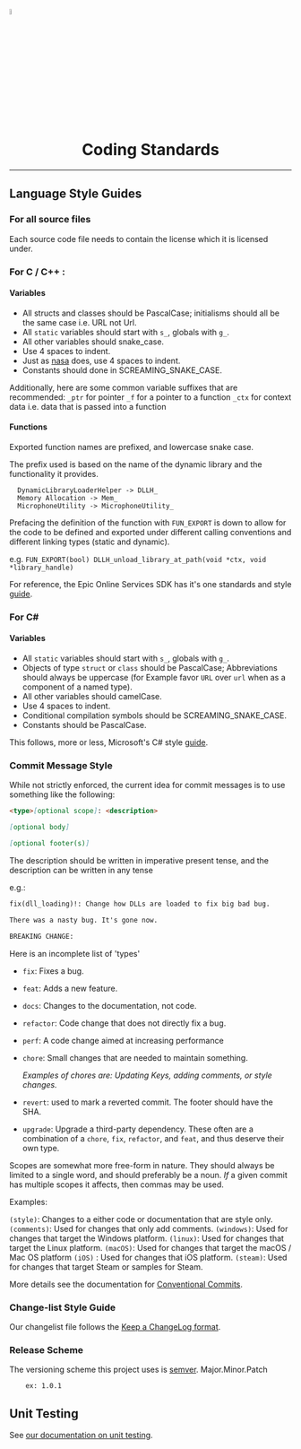 <a href="/README.md"><img src="/com.playeveryware.eos/Documentation~/images/PlayEveryWareLogo.gif" alt="README.md" width="5%"/></a>

# <div align="center">Coding Standards</div>
---

## Language Style Guides

### For all source files
Each source code file needs to contain the license which it is licensed under.

### For C / C++ :

#### Variables
* All structs and classes should be PascalCase; initialisms should all be the same case i.e. URL not Url.
* All `static` variables should start with `s_`, globals with `g_`.
* All other variables should snake_case.
* Use 4 spaces to indent.
* Just as [nasa](https://ntrs.nasa.gov/api/citations/19950022400/downloads/19950022400.pdf#page=18) does, use 4 spaces to indent.
* Constants should done in SCREAMING_SNAKE_CASE.

Additionally, here are some common variable suffixes that are recommended:
`_ptr`  for pointer
`_f`    for a pointer to a function
`_ctx`  for context data i.e. data that is passed into a function

#### Functions
Exported function names are prefixed, and lowercase snake case.

The prefix used is based on the name of the dynamic library and the functionality it provides.
```
  DynamicLibraryLoaderHelper -> DLLH_
  Memory Allocation -> Mem_
  MicrophoneUtility -> MicrophoneUtility_
```

Prefacing the definition of the function with `FUN_EXPORT` is down to allow for the code to be defined and exported under
different calling conventions and different linking types (static and dynamic).

e.g.
`FUN_EXPORT(bool) DLLH_unload_library_at_path(void *ctx, void *library_handle)`

For reference, the Epic Online Services SDK has it's one standards and style [guide](https://docs.unrealengine.com/4.26/en-US/ProductionPipelines/DevelopmentSetup/CodingStandard/).

### For C#

#### Variables
* All `static` variables should start with `s_`, globals with `g_`.
* Objects of type `struct` or `class` should be PascalCase; Abbreviations should always be uppercase (for Example favor `URL` over `url` when as a component of a named type).
* All other variables should camelCase.
* Use 4 spaces to indent.
* Conditional compilation symbols should be SCREAMING_SNAKE_CASE.
* Constants should be PascalCase.

This follows, more or less, Microsoft's C# style [guide](https://docs.microsoft.com/en-us/dotnet/csharp/fundamentals/coding-style/coding-conventions).


### Commit Message Style
While not strictly enforced, the current idea for commit messages is to use something like the following:

```markdown
<type>[optional scope]: <description>

[optional body]

[optional footer(s)]
```  

The description should be written in imperative present tense, and the description can be written in any tense

e.g.:

```markdown
fix(dll_loading)!: Change how DLLs are loaded to fix big bad bug.

There was a nasty bug. It's gone now.

BREAKING CHANGE:
```



Here is an incomplete list of 'types'

- `fix`: Fixes a bug.
- `feat`: Adds a new feature.
- `docs`: Changes to the documentation, not code.
- `refactor`: Code change that does not directly fix a bug.
- `perf`: A code change aimed at increasing performance
- `chore`: Small changes that are needed to maintain something. 

   _Examples of chores are: Updating Keys, adding comments, or style changes._

- `revert`: used to mark a reverted commit. The footer should have the SHA.
- `upgrade`: Upgrade a third-party dependency. These often are a combination of a `chore`, `fix`, `refactor`, and `feat`, and thus deserve their own type.

Scopes are somewhat more free-form in nature. They should always be limited to a single word, and should preferably be a noun. _If_ a given commit has multiple scopes it affects, then commas may be used.

Examples:

`(style)`: Changes to a either code or documentation that are style only.
`(comments)`: Used for changes that only add comments.
`(windows)`: Used for changes that target the Windows platform.
`(linux)`: Used for changes that target the Linux platform.
`(macOS)`: Used for changes that target the macOS / Mac OS platform
`(iOS)` : Used for changes that iOS platform.
`(steam)`: Used for changes that target Steam or samples for Steam.

More details see the documentation for [Conventional Commits](https://www.conventionalcommits.org/en/v1.0.0/).

### Change-list Style Guide
Our changelist file follows the [Keep a ChangeLog format](https://keepachangelog.com/en/1.0.0/).

### Release Scheme
The versioning scheme this project uses is [semver](https://semver.org/).
Major.Minor.Patch
```
	ex: 1.0.1
```

## Unit Testing

See [our documentation on unit testing](/com.playeveryware.eos/Documentation~/unit_testing.md).